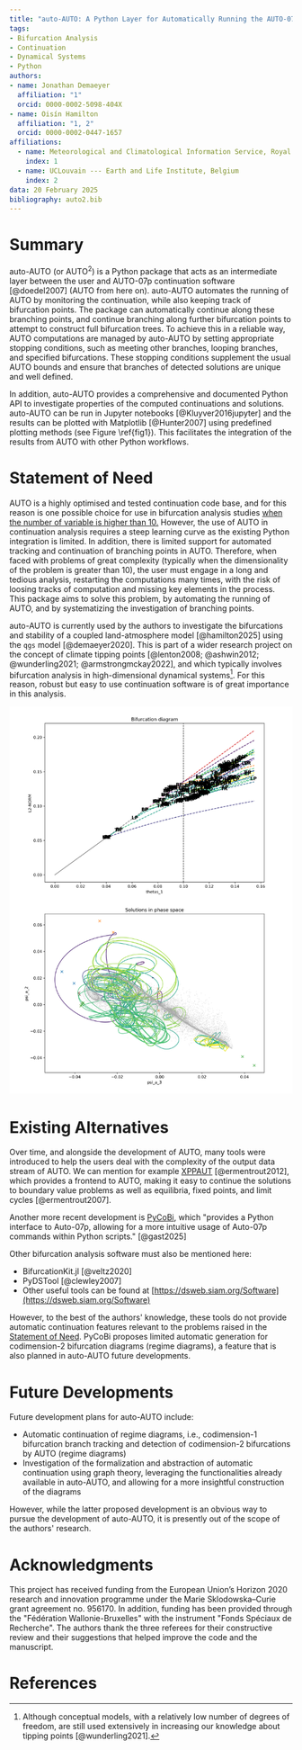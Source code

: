 ```yaml
---
title: "auto-AUTO: A Python Layer for Automatically Running the AUTO-07p Continuation Software"
tags:
- Bifurcation Analysis
- Continuation
- Dynamical Systems
- Python
authors:
- name: Jonathan Demaeyer
  affiliation: "1"
  orcid: 0000-0002-5098-404X
- name: Oisín Hamilton
  affiliation: "1, 2"
  orcid: 0000-0002-0447-1657
affiliations:
  - name: Meteorological and Climatological Information Service, Royal Meteorological Institute of Belgium, Brussels, Belgium
    index: 1
  - name: UCLouvain --- Earth and Life Institute, Belgium
    index: 2
data: 20 February 2025
bibliography: auto2.bib
---
```




# Summary

auto-AUTO (or AUTO$^2$) is a Python package that acts as an intermediate layer between the user and AUTO-07p continuation 
software [@doedel2007] (AUTO from here on). auto-AUTO automates the running of AUTO by monitoring the continuation, 
while also keeping track of bifurcation points. 
The package can automatically continue along these branching points, and continue branching along further bifurcation points 
to attempt to construct full bifurcation trees. To achieve this in a reliable way, AUTO computations are managed by auto-AUTO 
by setting appropriate stopping conditions, such as meeting other branches, looping branches, and specified bifurcations. 
These stopping conditions supplement the usual AUTO bounds and ensure that branches of detected solutions are unique and well 
defined.

In addition, auto-AUTO provides a comprehensive and documented Python API to investigate properties of the computed 
continuations and solutions. auto-AUTO can be run in Jupyter 
notebooks [@Kluyver2016jupyter] and the results can be plotted with Matplotlib [@Hunter2007] using predefined 
plotting methods (see Figure \ref{fig1}).
This facilitates the integration of the results from AUTO with other Python workflows. 



# Statement of Need

AUTO is a highly optimised and tested continuation code base, and for this reason is one possible choice for use in 
bifurcation analysis studies [when the number of variable is higher than 10.](https://youtu.be/4n8iGysPgus?si=LxoJamGKU7JQ8Be5&t=3601)
However, the use of AUTO in continuation analysis requires a steep learning curve as the existing Python integration 
is limited. 
In addition, there is limited support for automated tracking and continuation of branching points in AUTO.
Therefore, when faced with problems of great complexity (typically when the dimensionality of the problem is greater than 10), 
the user must engage in a long and tedious analysis, restarting the computations many times, with the risk of loosing tracks of 
computation and missing key elements in the process.
This package aims to solve this problem, by automating the running of AUTO, and by systematizing the investigation of branching points.

auto-AUTO is currently used by the authors to investigate the bifurcations and stability of a coupled land-atmosphere model [@hamilton2025] 
using the `qgs` model [@demaeyer2020]. This is part of a wider research project on the concept of 
climate tipping points [@lenton2008; @ashwin2012; @wunderling2021; @armstrongmckay2022], and which typically 
involves bifurcation analysis in high-dimensional dynamical systems[^1].
For this reason, robust but easy to use continuation software is of great importance in this analysis.

[^1]: Although conceptual models, with a relatively low number of degrees of freedom, are still used extensively in increasing our 
knowledge about tipping points [@wunderling2021]. 

![Example of plots using auto-AUTO functionalities to study a high-dimensional model (from the `RP1982` example notebook studying the Reinhold and Pierrehumbert 1982 model [@reinhold1982]). \label{fig1}](bif1.png)

# Existing Alternatives

Over time, and alongside the development of AUTO, many tools were introduced to help the users deal with the complexity 
of the output data stream of AUTO. We can mention for 
example [XPPAUT](https://sites.pitt.edu/~phase/bard/bardware/xpp/xpp.html) [@ermentrout2012], which provides a 
frontend to AUTO, making it easy to continue the solutions to boundary value problems as well as 
equilibria, fixed points, and limit cycles [@ermentrout2007].

Another more recent development is [PyCoBi](https://github.com/pyrates-neuroscience/PyCoBi), which 
"provides a Python interface to Auto-07p, allowing for a more intuitive usage of Auto-07p commands within Python scripts."
[@gast2025]

Other bifurcation analysis software must also be mentioned here:

* BifurcationKit.jl [@veltz2020]
* PyDSTool [@clewley2007]
* Other useful tools can be found at [https://dsweb.siam.org/Software](https://dsweb.siam.org/Software)

However, to the best of the authors' knowledge, these tools do not provide automatic continuation features relevant to the 
problems raised in the [Statement of Need](#statement-of-need). PyCoBi proposes limited automatic generation for 
codimension-2 bifurcation diagrams (regime diagrams), a feature that is also planned in auto-AUTO future developments.

# Future Developments

Future development plans for auto-AUTO include:

* Automatic continuation of regime diagrams, i.e., codimension-1 bifurcation branch tracking and detection of 
  codimension-2 bifurcations by AUTO (regime diagrams)
* Investigation of the formalization and abstraction of automatic continuation using graph theory, leveraging the functionalities already 
  available in auto-AUTO, and allowing for a more insightful construction of the diagrams

However, while the latter proposed development is an obvious way to pursue the development of auto-AUTO, 
it is presently out of the scope of the authors' research.

# Acknowledgments

This project has received funding from the European Union’s Horizon 2020 research and innovation programme under 
the Marie Sklodowska–Curie grant agreement no. 956170. 
In addition, funding has been provided through the "Fédération Wallonie-Bruxelles" with the 
instrument "Fonds Spéciaux de Recherche".
The authors thank the three referees for their constructive review and their suggestions that helped improve the code 
and the manuscript.



#  References





